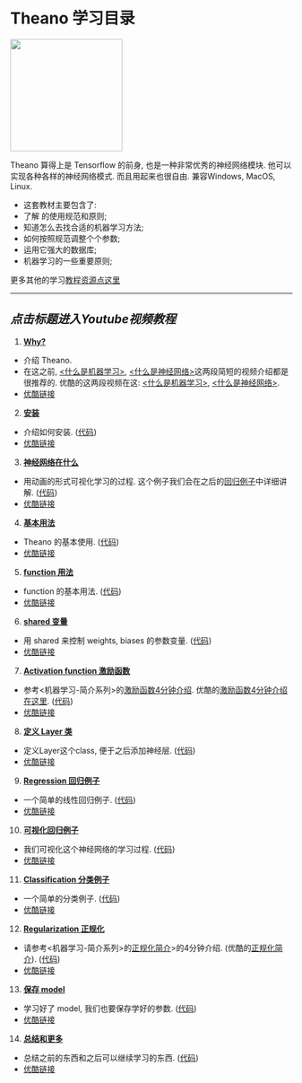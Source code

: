 
# Theano 学习目录
<img src='https://github.com/MorvanZhou/tutorials/blob/master/theanoTUT/theano%20cover%20page.jpg?raw=true' height=200>

Theano 算得上是 Tensorflow 的前身, 也是一种非常优秀的神经网络模块. 他可以实现各种各样的神经网络模式. 而且用起来也很自由. 兼容Windows, MacOS, Linux.

* 这套教材主要包含了:
 * 了解 的使用规范和原则;
 * 知道怎么去找合适的机器学习方法;
 * 如何按照规范调整个个参数;
 * 运用它强大的数据库;
 * 机器学习的一些重要原则;

更多其他的学习[教程资源点这里](https://github.com/MorvanZhou/tutorials/blob/master/README.md)
 
---
## *点击标题进入Youtube视频教程*

1. [**Why?**](https://www.youtube.com/watch?v=84yGQZE43OU&list=PLXO45tsB95cKpDID642AjNkygrSR5X15T&index=2)
  * 介绍 Theano.
  * 在这之前, [<什么是机器学习>](https://www.youtube.com/watch?v=YY7-VKXybjc&list=PLXO45tsB95cIFm8Y8vMkNNPPXAtYXwKin&index=1), [<什么是神经网络>](https://www.youtube.com/watch?v=RSRkp8VAavQ&index=2&list=PLXO45tsB95cIFm8Y8vMkNNPPXAtYXwKin)这两段简短的视频介绍都是很推荐的. 优酷的这两段视频在这: [<什么是机器学习>](http://v.youku.com/v_show/id_XMTYyMjk2NDIwOA==.html?f=27892935&o=1), [<什么是神经网络>](http://v.youku.com/v_show/id_XMTU5NDc3MDQwOA==.html?f=27892935&o=1).
  * [优酷链接](http://v.youku.com/v_show/id_XMTY1OTQ4NDI2OA==.html?f=27743371&o=1)


2. [**安装**](https://www.youtube.com/watch?v=uefJFOaypj8&list=PLXO45tsB95cKpDID642AjNkygrSR5X15T&index=3)
  * 介绍如何安装. ([代码](https://github.com/MorvanZhou/tutorials/blob/master/theanoTUT/theano2_install.py))
  * [优酷链接](http://v.youku.com/v_show/id_XMTY1OTUyNjIzNg==.html?f=27743371&o=1) 


3. [**神经网络在什么**](https://www.youtube.com/watch?v=sPu4KpzLaDQ&list=PLXO45tsB95cKpDID642AjNkygrSR5X15T&index=4)
  * 用动画的形式可视化学习的过程. 这个例子我们会在之后的[回归例子](https://www.youtube.com/watch?v=EULCWeavwPU&list=PLXO45tsB95cKpDID642AjNkygrSR5X15T&index=10)中详细讲解. ([代码](https://github.com/MorvanZhou/tutorials/blob/master/theanoTUT/theano3_what_does_ML_do.py))
  * [优酷链接](http://v.youku.com/v_show/id_XMTY2MTU4MzM4MA==.html?f=27743371&o=1)


4. [**基本用法**](https://www.youtube.com/watch?v=je2oHCX5m74&list=PLXO45tsB95cKpDID642AjNkygrSR5X15T&index=5)
  * Theano 的基本使用. ([代码](https://github.com/MorvanZhou/tutorials/blob/master/theanoTUT/theano4_basic_usage.py))
  * [优酷链接](http://v.youku.com/v_show/id_XMTY2MTY1NDY1Ng==.html?f=27743371&o=1)


5. [**function 用法**](https://www.youtube.com/watch?v=je2oHCX5m74&list=PLXO45tsB95cKpDID642AjNkygrSR5X15T&index=6)
  * function 的基本用法. ([代码](https://github.com/MorvanZhou/tutorials/blob/master/theanoTUT/theano5_function.py))
  * [优酷链接](http://v.youku.com/v_show/id_XMTY2MjY5NTI5Ng==.html?f=27743371&o=1)


6. [**shared 变量**](https://www.youtube.com/watch?v=2exmT0L-QV0&list=PLXO45tsB95cKpDID642AjNkygrSR5X15T&index=7)
  * 用 shared 来控制 weights, biases 的参数变量. ([代码](https://github.com/MorvanZhou/tutorials/blob/master/theanoTUT/theano6_shared_variable.py))
  * [优酷链接](http://v.youku.com/v_show/id_XMTY2Mjc3NTU4NA==.html?f=27743371&o=1)


7. [**Activation function 激励函数**](https://www.youtube.com/watch?v=GbYWEOjjsAI&list=PLXO45tsB95cKpDID642AjNkygrSR5X15T&index=8)
  * 参考<机器学习-简介系列>的[激励函数4分钟介绍](). 优酷的[激励函数4分钟介绍在这里](). ([代码](https://github.com/MorvanZhou/tutorials/blob/master/theanoTUT/theano7_activation_function.py))
  * [优酷链接](http://v.youku.com/v_show/id_XMTY2MzkxNDE1Ng==.html?f=27743371&o=1)


8. [**定义 Layer 类**](https://www.youtube.com/watch?v=Xm2InCJqFY4&list=PLXO45tsB95cKpDID642AjNkygrSR5X15T&index=9)
  * 定义Layer这个class, 便于之后添加神经层. ([代码](https://github.com/MorvanZhou/tutorials/blob/master/theanoTUT/theano8_Layer_class.py))
  * [优酷链接](http://v.youku.com/v_show/id_XMTY2Mzk3MDI2MA==.html?f=27743371&o=1)


9. [**Regression 回归例子**](https://www.youtube.com/watch?v=lWvlKqvvXyw&list=PLXO45tsB95cKpDID642AjNkygrSR5X15T&index=10)
  * 一个简单的线性回归例子. ([代码](https://github.com/MorvanZhou/tutorials/tree/master/theanoTUT/theano9_regression_nn))
  * [优酷链接](http://v.youku.com/v_show/id_XMTY2NDE2MjA5Ng==.html?f=27743371&o=1)


10. [**可视化回归例子**](https://www.youtube.com/watch?v=EULCWeavwPU&list=PLXO45tsB95cKpDID642AjNkygrSR5X15T&index=11)
  * 我们可视化这个神经网络的学习过程. ([代码](https://github.com/MorvanZhou/tutorials/tree/master/theanoTUT/theano10_regression_visualization))
  * [优酷链接](http://v.youku.com/v_show/id_XMTY2NDE5MDY2NA==.html?f=27743371&o=1)


11. [**Classification 分类例子**](https://www.youtube.com/watch?v=nslbfsN8wiU&list=PLXO45tsB95cKpDID642AjNkygrSR5X15T&index=12)
  * 一个简单的分类例子. ([代码](https://github.com/MorvanZhou/tutorials/tree/master/theanoTUT/theano11_classification_nn))
  * [优酷链接](http://v.youku.com/v_show/id_XMTY2NDI3ODc2NA==.html?f=27743371&o=1)


12. [**Regularization 正规化**](https://www.youtube.com/watch?v=ho4ms9gVjKE&list=PLXO45tsB95cKpDID642AjNkygrSR5X15T&index=11)
  * 请参考<机器学习-简介系列>的[正规化简介](https://www.youtube.com/watch?v=e9OKufD6lRM&list=PLXO45tsB95cIFm8Y8vMkNNPPXAtYXwKin&index=10)>的4分钟介绍. (优酷的[正规化简介](http://v.youku.com/v_show/id_XMTczNjA2Nzc5Ng==.html?f=27892935&o=1)). ([代码](https://github.com/MorvanZhou/tutorials/tree/master/theanoTUT/theano12_regularization))
  * [优酷链接](http://v.youku.com/v_show/id_XMTY2NTAwNTk0MA==.html?f=27743371&o=1)


13. [**保存 model**](https://www.youtube.com/watch?v=sj9BGXGyLho&list=PLXO45tsB95cKpDID642AjNkygrSR5X15T&index=14)
  * 学习好了 model, 我们也要保存学好的参数. ([代码](https://github.com/MorvanZhou/tutorials/tree/master/theanoTUT/theano13_save))
  * [优酷链接](http://v.youku.com/v_show/id_XMTY2NTAyNTM0MA==.html?f=27743371&o=1)


14. [**总结和更多**](https://www.youtube.com/watch?v=2VzuMu589MQ&list=PLXO45tsB95cKpDID642AjNkygrSR5X15T&index=15)
  * 总结之前的东西和之后可以继续学习的东西. ([代码](https://github.com/MorvanZhou/tutorials/blob/master/theanoTUT/theano14_summary.py))
  * [优酷链接](http://v.youku.com/v_show/id_XMTY2NTA0ODA5Mg==.html?f=27743371&o=1)
